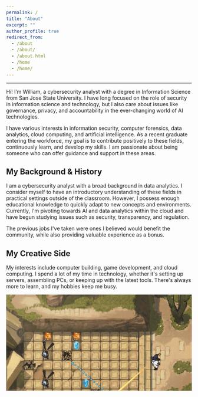 ```yaml
---
permalink: /
title: "About"
excerpt: ""
author_profile: true
redirect_from:
  - /about
  - /about/
  - /about.html
  - /home
  - /home/
---
```


------
Hi! I’m William, a cybersecurity analyst with a degree in Information Science from San Jose State University.
I have long focused on the role of security in information science and technology, but I also care about issues like governance, privacy, and accountability in the ever-changing world of AI technologies.

I have various interests in information security, computer forensics, data analytics, cloud computing, and artificial intelligence.
As a recent graduate entering the workforce, my goal is to contribute positively to these fields, continuously learn, and develop my skills. I am passionate about being someone who can offer guidance and support in these areas.

## My Background & History
I am a cybersecurity analyst with a broad background in data analytics.
I consider myself to have an introductory understanding of these fields in practical settings outside of the classroom. 
However, I possess enough educational knowledge to quickly adapt to new concepts and environments.
Currently, I'm pivoting towards AI and data analytics within the cloud and have begun studying issues such as security, transparency, and regulation.

The previous jobs I've taken were ones I believed would benefit the community, while also providing valuable experience as a bonus.



## My Creative Side
My interests include computer building, game development, and cloud computing. 
I spend a lot of my time in technology, whether it's setting up servers, assembling PCs, or keeping up with the latest tools. 
There's always more to learn, and my hobbies keep me busy.

![](/files/Animation.gif)
